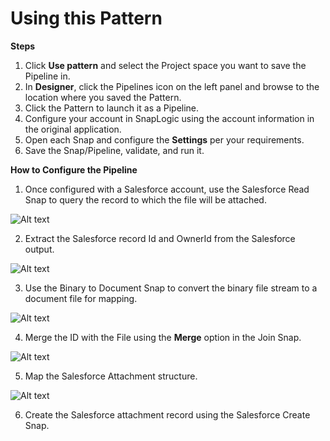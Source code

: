 # Using this Pattern

**Steps**

1. Click **Use pattern** and select the Project space you want to save the Pipeline in.
2. In **Designer**, click the Pipelines icon on the left panel and browse to the location where you saved the Pattern.
3. Click the Pattern to launch it as a Pipeline.
4. Configure your account in SnapLogic using the account information in the original application.
5. Open each Snap and configure the **Settings** per your requirements.
6. Save the Snap/Pipeline, validate, and run it.

**How to Configure the Pipeline**

1. Once configured with a Salesforce account, use the Salesforce Read Snap to query the record to which the file will be attached.

![Alt text](https://global.discourse-cdn.com/business5/uploads/snaplogic2/optimized/1X/b8cbbd53ca30fa0b229fc8310457ea0f55e2d0b1_2_600x450.png)

2. Extract the Salesforce record Id and OwnerId from the Salesforce output.

![Alt text](https://global.discourse-cdn.com/business5/uploads/snaplogic2/optimized/1X/a246ad126be9e6f231eeeb232c0d3c3a3785fc86_2_600x350.png)

3. Use the Binary to Document Snap to convert the binary file stream to a  document file for mapping.

![Alt text](https://global.discourse-cdn.com/business5/uploads/snaplogic2/optimized/1X/aec40b49c88a935762f27ddb07323a52202c44c5_2_600x250.png)

4. Merge the ID with the File using the **Merge** option in the Join Snap.

![Alt text](https://global.discourse-cdn.com/business5/uploads/snaplogic2/optimized/1X/6dcff47816cff6e4d5323ec830c63f61c030b52d_2_600x450.png)

5. Map the Salesforce Attachment structure.

![Alt text](https://global.discourse-cdn.com/business5/uploads/snaplogic2/optimized/1X/522457539b04370232439685f689db82e74e3f14_2_650x350.png)


6. Create the Salesforce attachment record using the Salesforce Create Snap.

